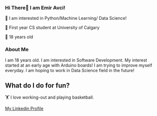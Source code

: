 ### Hi There👋 I am Emir Avci!

🔭 I am interested in Python/Machine Learning/ Data Science!

🏫 First year CS student at University of Calgary

🔑 18 years old

### About Me

I am 18 years old. I am interested in Software Development. My interest started at an early age with Arduino boards! I am trying to improve myself everyday.
I am hoping to work in Data Science field in the future!

## What do I do for fun?

🏋️ I love working-out and playing basketball. 

[My Linkedin Profile](https://www.linkedin.com/in/selcukemiravci/)
